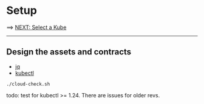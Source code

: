 # Setup

==> [NEXT: Select a Kube](./10-kube.md)

---

## Design the assets and contracts


- [jq](https://stedolan.github.io/jq/download/)
- [kubectl](https://kubernetes.io/docs/tasks/tools/)

```shell
./cloud-check.sh
```

todo: test for kubectl >= 1.24.  There are issues for older revs. 

